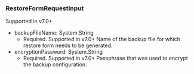 ### RestoreFormRequestInput
Supported in v7.0+

- backupFileName: System.String
  - Required. Supported in v7.0+
Name of the backup file for which restore form needs to be generated.
- encryptionPassword: System.String
  - Required. Supported in v7.0+
Passphrase that was used to encrypt the backup configuration.
